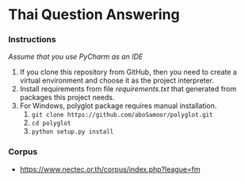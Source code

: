 # Thai Question Answering

### Instructions
*Assume that you use PyCharm as an IDE*
1. If you clone this repository from GitHub, then you need to create a virtual environment and choose it as the project interpreter.
1. Install requirements from file *requirements.txt* that generated from packages this project needs.
1. For Windows, polyglot package requires manual installation.
    1. `git clone https://github.com/aboSamoor/polyglot.git`
    1. `cd polyglot`
    1. `python setup.py install`

### Corpus
+ https://www.nectec.or.th/corpus/index.php?league=fm
